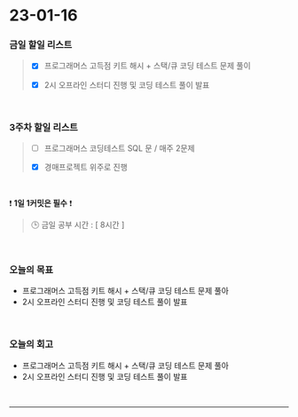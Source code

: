 # 23-01-16
### 금일 할일 리스트
> - [x]  프로그래머스 고득점 키트 해시 + 스택/큐 코딩 테스트 문제 풀이
>
> - [x]  2시 오프라인 스터디 진행 및 코딩 테스트 풀이 발표

<br/>

### 3주차 할일 리스트  

> - [ ]  프로그래머스 코딩테스트 SQL 문 / 매주 2문제  
>
> - [x]  경매프로젝트 위주로 진행

<br/>

❗ **1일 1커밋은 필수** ❗
> 🕒 금일 공부 시간 : [ 8시간 ]
  
<br/>

### 오늘의 목표
- 프로그래머스 고득점 키트 해시 + 스택/큐 코딩 테스트 문제 풀아
- 2시 오프라인 스터디 진행 및 코딩 테스트 풀이 발표

<br>

### 오늘의 회고
- 프로그래머스 고득점 키트 해시 + 스택/큐 코딩 테스트 문제 풀아
- 2시 오프라인 스터디 진행 및 코딩 테스트 풀이 발표

<br/>

------------  